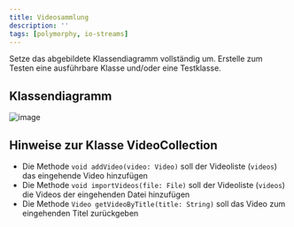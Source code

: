 ```yaml
---
title: Videosammlung
description: ''
tags: [polymorphy, io-streams]
---
```


Setze das abgebildete Klassendiagramm vollständig um. Erstelle zum Testen eine ausführbare Klasse und/oder eine Testklasse.

## Klassendiagramm
![image](https://user-images.githubusercontent.com/47243617/207555818-35ee0567-cbcf-4cee-a245-8e29dc58326f.png)

## Hinweise zur Klasse VideoCollection
- Die Methode `void addVideo(video: Video)` soll der Videoliste (`videos`) das eingehende Video hinzufügen
- Die Methode `void importVideos(file: File)` soll der Videoliste (`videos`) die Videos der eingehenden Datei hinzufügen
- Die Methode `Video getVideoByTitle(title: String)` soll das Video zum eingehenden Titel zurückgeben
